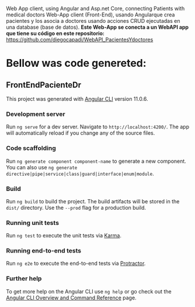 Web App client, using Angular and Asp.net Core, connecting Patients with medical doctors
Web-App client (Front-End), usando Angularque crea pacientes y los asocia a doctores usando acciones CRUD ejecutadas en una database (base de datos).
**Este Web-App se conecta a un WebAPI app que tiene su código en este repositorio:** https://github.com/diegocapadi/WebAPI_PacientesYdoctores

# Bellow was code genereted:

## FrontEndPacienteDr

This project was generated with [Angular CLI](https://github.com/angular/angular-cli) version 11.0.6.

### Development server

Run `ng serve` for a dev server. Navigate to `http://localhost:4200/`. The app will automatically reload if you change any of the source files.

### Code scaffolding

Run `ng generate component component-name` to generate a new component. You can also use `ng generate directive|pipe|service|class|guard|interface|enum|module`.

### Build

Run `ng build` to build the project. The build artifacts will be stored in the `dist/` directory. Use the `--prod` flag for a production build.

### Running unit tests

Run `ng test` to execute the unit tests via [Karma](https://karma-runner.github.io).

### Running end-to-end tests

Run `ng e2e` to execute the end-to-end tests via [Protractor](http://www.protractortest.org/).

### Further help

To get more help on the Angular CLI use `ng help` or go check out the [Angular CLI Overview and Command Reference](https://angular.io/cli) page.
